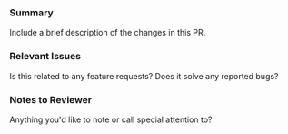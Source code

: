 ### Summary
Include a brief description of the changes in this PR.

### Relevant Issues
Is this related to any feature requests? Does it solve any reported bugs?

### Notes to Reviewer
Anything you'd like to note or call special attention to?
